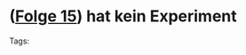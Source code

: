 # ([Folge 15](http://minkorrekt.de/methodisch-inkorrekt-folge-15-prinz-planetoid/)) hat kein Experiment


Tags: 
